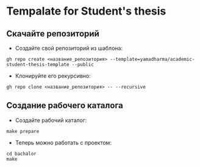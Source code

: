 # Tempalate for Student's thesis

## Скачайте репозиторий

- Создайте свой репозиторий из шаблона:
``` shell
gh repo create <название_репозитория> --template=yamadharma/academic-student-thesis-template --public
```

- Клонируйте его рекурсивно:
``` shell
gh repo clone <название_репозитория> -- --recursive
```

## Создание рабочего каталога

- Создайте рабочий каталог:

``` shell
make prepare
```

- Теперь можно работать с проектом:

``` shell
cd bachalor
make
```

